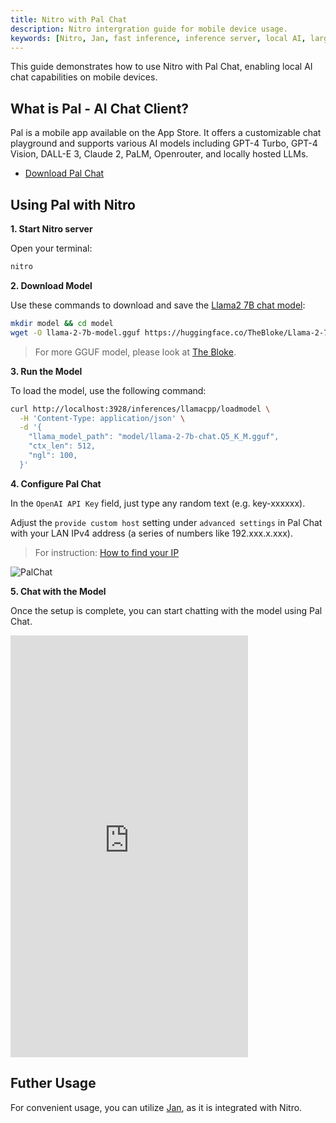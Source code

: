```yaml
---
title: Nitro with Pal Chat
description: Nitro intergration guide for mobile device usage.
keywords: [Nitro, Jan, fast inference, inference server, local AI, large language model, OpenAI compatible, open source, llama]
---
```


This guide demonstrates how to use Nitro with Pal Chat, enabling local AI chat capabilities on mobile devices.

## What is Pal - AI Chat Client?

Pal is a mobile app available on the App Store. It offers a customizable chat playground and supports various AI models including GPT-4 Turbo, GPT-4 Vision, DALL-E 3, Claude 2, PaLM, Openrouter, and locally hosted LLMs.

- [Download Pal Chat](https://apps.apple.com/us/app/pal-ai-chat-client/id6447545085)

## Using Pal with Nitro

**1. Start Nitro server**

Open your terminal:
```bash title="Run Nitro"
nitro
```

**2. Download Model**

Use these commands to download and save the [Llama2 7B chat model](https://huggingface.co/TheBloke/Llama-2-7B-Chat-GGUF/tree/main):

```bash title="Get a model"
mkdir model && cd model
wget -O llama-2-7b-model.gguf https://huggingface.co/TheBloke/Llama-2-7B-Chat-GGUF/resolve/main/llama-2-7b-chat.Q5_K_M.gguf?download=true
```

> For more GGUF model, please look at [The Bloke](https://huggingface.co/TheBloke).

**3. Run the Model**

To load the model, use the following command:

```bash title="Load model to the server"
curl http://localhost:3928/inferences/llamacpp/loadmodel \
  -H 'Content-Type: application/json' \
  -d '{
    "llama_model_path": "model/llama-2-7b-chat.Q5_K_M.gguf",
    "ctx_len": 512,
    "ngl": 100,
  }'
```

**4. Configure Pal Chat**

In the `OpenAI API Key` field, just type any random text (e.g. key-xxxxxx).

Adjust the `provide custom host` setting under `advanced settings` in Pal Chat with your LAN IPv4 address (a series of numbers like 192.xxx.x.xxx).

> For instruction: [How to find your IP](https://support.microsoft.com/en-us/windows/find-your-ip-address-in-windows-f21a9bbc-c582-55cd-35e0-73431160a1b9)

![PalChat](img/pal.png)

**5. Chat with the Model**

Once the setup is complete, you can start chatting with the model using Pal Chat.

<iframe width="380" height="675" src="https://www.youtube.com/embed/pq9_f0p39Fg" frameborder="0" allow="accelerometer; autoplay; encrypted-media; gyroscope; picture-in-picture" allowfullscreen></iframe>

## Futher Usage

For convenient usage, you can utilize [Jan](https://jan.ai/), as it is integrated with Nitro.